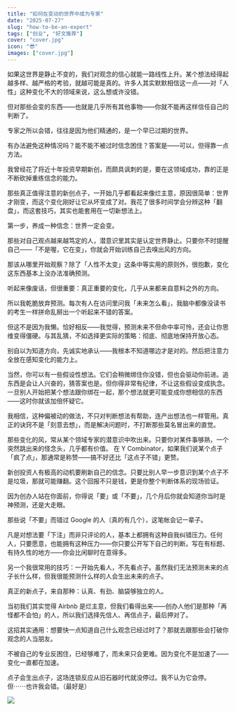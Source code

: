 ```yaml
---
title: "如何在变动的世界中成为专家"
date: "2025-07-27"
slug: "how-to-be-an-expert"
tags: ["创业", "好文推荐"]
cover: "cover.jpg"
icon: "😎"
images: ["cover.jpg"]
---
```

如果这世界是静止不变的，我们对观念的信心就能一路线性上升。某个想法经得起越多样、越严格的考验，就越可能是真的。许多人其实默默相信这一点——对「人性」这种变化不大的领域来说，这么想或许没错。



但对那些会变的东西——也就是几乎所有其他事物——你就不能再这样信任自己的判断了。



专家之所以会错，往往是因为他们精通的，是一个早已过期的世界。



有办法避免这种情况吗？能不能不被过时信念困住？答案是——可以，但得靠一点方法。



我曾经花了将近十年投资早期新创，而颇具讽刺的是，要在这领域成功，靠的正是不断砍掉重练信念的能力。



那些真正值得注意的新创点子，一开始几乎都看起来像烂主意，原因很简单：世界才刚变，而这个变化刚好让它从坏变成了对。我花了很多时间学会分辨这种「翻盘」，而这套技巧，其实也能套用在一切新想法上。



第一步，养成一种信念：世界一定会变。



那些对自己观点越来越笃定的人，潜意识里其实是认定世界静止。只要你不时提醒自己——「不是喔，它在变」，你就会开始训练自己去嗅出风的方向。



那该从哪里开始观察？除了「人性不太变」这条中等实用的原则外，很抱歉，变化这东西基本上没办法准确预测。



听起来像废话，但很重要：真正重要的变化，几乎从来都来自意料之外的方向。



所以我乾脆放弃预测。每次有人在访问里问我「未来怎么看」，我脑中都像没读书的考生一样拼命乱掰出一个听起来不错的答案。



但这不是因为我懒。恰好相反——我觉得，预测未来不但命中率可怜，还会让你思维变得僵硬。与其乱猜，不如选择更实际的策略：彻底、彻底地保持开放心态。



别自以为知道方向，先诚实地承认——我根本不知道哪边才是对的。然后把注意力全放在感知变化的能力上。



当然，你可以有一些假设性想法。它们会稍微绑住你没错，但也会驱动你前进。追东西是会让人兴奋的，猜答案也是。但你得非常有纪律，不让这些假设变成执念。
一旦别人开始把某个想法跟你绑在一起，那个想法就更可能变成你想相信的东西——这时你就该加倍怀疑它。



我相信，这种偏被动的做法，不只对判断想法有帮助，连产出想法也一样管用。真正的诀窍不是「刻意去想」，而是解决问题时，不打断那些莫名冒出来的直觉。



那些变化的风，常从某个领域专家的潜意识中吹出来。只要你对某件事够熟，一个突然跳出来的怪念头，几乎都有价值。
在 Y Combinator，如果我们说某个点子「疯了点」，那通常是称赞——搞不好还比「这点子不错」更赞。



新创投资人有极高的动机要刷新自己的信念。只要比别人早一步意识到某个点子不是垃圾，那就可能赚翻。这个回报不只是钱，更是你整个判断体系的现场验证。



因为创办人站在你面前，你得说「要」或「不要」，几个月后你就会知道你当时是神预测，还是大走眼。



那些说「不要」而错过 Google 的人（真的有几个），这笔帐会记一辈子。



凡是对想法要「下注」而非只评论的人，基本上都拥有这种自我纠错压力。任何人，只要愿意，也能拥有这种压力——你只要公开写下自己的判断。写在有标题、有持久性的地方——你会比闲聊时在意得多。



另一个我很常用的技巧：一开始先看人，不先看点子。虽然我们无法预测未来的点子长什么样，但我很能预测什么样的人会生出未来的点子。



真正的新点子，来自那种：认真、有劲、脑袋够独立的人。



当初我们其实觉得 Airbnb 是烂主意，但我们看得出来——创办人他们是那种「再怪都不会怕」的人，所以我们选择先信人、再信点子，最后押对了。



这招其实通用：想要快一点知道自己什么观念已经过时了？那就去跟那些会打破你观念的人当朋友。



不被自己的专业反困住，已经够难了，而未来只会更难。因为变化不是加速了——变化一直都在加速。



点子会生出点子，这场连锁反应从旧石器时代就没停过。我不认为它会停。
但⋯⋯也许我会错。（最好是）




![](https://prod-files-secure.s3.us-west-2.amazonaws.com/112d0858-5090-4d34-a606-b75eb8d65fd2/46476355-9cf3-4e99-9b7a-3531bc426380/1000202064.png?X-Amz-Algorithm=AWS4-HMAC-SHA256&X-Amz-Content-Sha256=UNSIGNED-PAYLOAD&X-Amz-Credential=ASIAZI2LB466VFQF3OGC%2F20251026%2Fus-west-2%2Fs3%2Faws4_request&X-Amz-Date=20251026T053240Z&X-Amz-Expires=3600&X-Amz-Security-Token=IQoJb3JpZ2luX2VjEMr%2F%2F%2F%2F%2F%2F%2F%2F%2F%2FwEaCXVzLXdlc3QtMiJHMEUCIAgYIG0IBf2tIi%2F%2FnbuWSKDL6n7eH7PjWoPUgEG%2FrOciAiEAuscdp8KCQvIZ859nlwdKevAUlsHBDKG8heXfcGtW5SoqiAQIg%2F%2F%2F%2F%2F%2F%2F%2F%2F%2F%2FARAAGgw2Mzc0MjMxODM4MDUiDHVV%2FJY68EP%2BEtXdqircA1Ck1837eOFW4BKQA%2B5TdVtJyjiWbd1Pv3yizY23hDQwBNvLW26rmfUClHFq0KAYmMIt6psmbzIxqXOVG1J4BkR7%2BoGF3OQSBtOkK7ZxjbMtFA36mhgoCK0J1eVXpVmJpyaoJDE8urzsWukbCTnn%2BR9MG7FpsaXJS76LsdxdciM6%2FCzwIqTxRFJ5CLARvPUsD1LU6M3qMpITltEB2B9YyhjzxyHLkiPLE%2BT8oVmautqiI9CTWiv5UAkNNFH2FHF0K6qZRUB2g9znbSiROLG0BJCMDkpiU9Og9I%2BG1c1m10zKJrNRzMBJEfy1vT16TX6iK1AWypzERImWHxEvV5PetT7OBOrYRDirPytmU0zBMsi%2FxwYVYuVU%2BLsOQhZ%2BVpzhzKNq5EcT0Ne%2F0tRNOydTlUojceXdubSv9odgCk%2BXVObdLr3US5ewPvVg3K%2FX0Nksv%2BBXX%2FAt%2F5E%2FxqvLMRPxHZSCXsGdBjXMy%2F2QTubx7Zt5baD48FsCM732nsqH6nCIsUXZdW9xPg1NcodeAXqt6Jk2RWm%2BTG7xCISigCNiOY%2Fytjz0i03gtPEGj1sUoHxBDwreguNYi9QZdl0I8IgetZDMymCHx5jGDvFTJcsuxhb%2BnIoO11tgsTTpDs65MO%2Fv9ccGOqUB819bT7AM6LubrvTdTF5E8w9lPcnFdcUi0FH2z9f3mAF%2FCGvn5oFsJocddSflNqhd7M2LdtKGVByHmUiGt%2BtOiCQlsPfDZIEmKEDZVCD97VJCfy35J8%2BbVBf5o3LSEjhJk7iFnkuF9ZasdxSVOVI%2BjZ%2FJ%2B8rlah%2F0TO2c%2BU0ccTN5VAoqofKILKNl0cIK3fwGKpTRAl8d25WHXrDQM5xrmoYnlXb1&X-Amz-Signature=f1a88c60bae929b2304571362026445211a11b0be86f33a7bbea3392f2631d20&X-Amz-SignedHeaders=host&x-amz-checksum-mode=ENABLED&x-id=GetObject)

